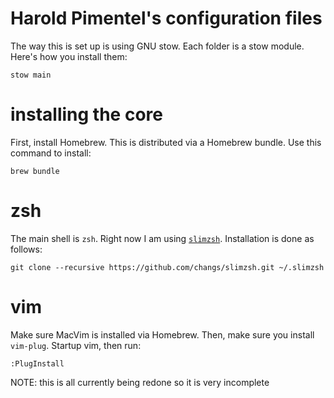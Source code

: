 # Harold Pimentel's configuration files

The way this is set up is using GNU stow.
Each folder is a stow module.
Here's how you install them:

```
stow main
```

# installing the core

First, install Homebrew.
This is distributed via a Homebrew bundle.
Use this command to install:

```
brew bundle
```

# zsh

The main shell is `zsh`.
Right now I am using [`slimzsh`](https://github.com/changs/slimzsh).
Installation is done as follows:

```
git clone --recursive https://github.com/changs/slimzsh.git ~/.slimzsh
```

# vim

Make sure MacVim is installed via Homebrew.
Then, make sure you install `vim-plug`.
Startup vim, then run:

```
:PlugInstall
```

NOTE: this is all currently being redone so it is very incomplete
